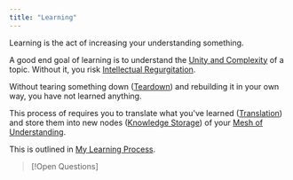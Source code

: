 ```yaml
---
title: "Learning"
---
```

Learning is the act of increasing your understanding something. 

A good end goal of learning is to understand the [Unity and Complexity](Unity%20and%20Complexity.md) of a topic. Without it, you risk [Intellectual Regurgitation](Intellectual%20Regurgitation.md).

Without tearing something down ([Teardown](Teardown.md)) and rebuilding it in your own way, you have not learned anything. 

This process of requires you to translate what you've learned ([Translation](Translation.md)) and store them into new nodes ([Knowledge Storage](Knowledge%20Storage.md)) of your [Mesh of Understanding](Mesh%20of%20Understanding.md).

This is outlined in [My Learning Process](My%20Learning%20Process.md).

>[!Open Questions]
>